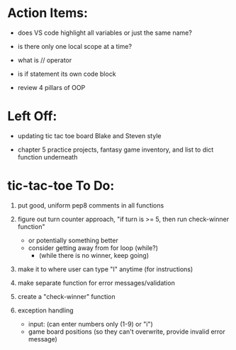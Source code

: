 <!-- No need to create PRs and get approvals for this, just merge it -->
# Action Items:

- does VS code highlight all variables or just the same name?

- is there only one local scope at a time?

- what is // operator

- is if statement its own code block

- review 4 pillars of OOP

# Left Off:

- updating tic tac toe board Blake and Steven style

- chapter 5 practice projects, fantasy game inventory, and list to dict function underneath


# tic-tac-toe To Do:

1. put good, uniform pep8 comments in all functions

2. figure out turn counter approach, "if turn is >= 5, then run check-winner function"
    - or potentially something better
    - consider getting away from for loop (while?)
        - (while there is no winner, keep going)

3. make it to where user can type "I" anytime (for instructions)

4. make separate function for error messages/validation

5. create a "check-winner" function

6. exception handling
    - input: (can enter numbers only (1-9) or "i")
    - game board positions (so they can't overwrite, provide invalid error message)
